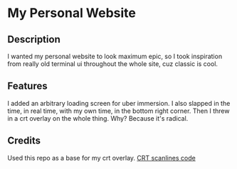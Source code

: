 # My Personal Website

## Description
I wanted my personal website to look maximum epic, so I took inspiration from really old terminal ui throughout the whole site, cuz classic is cool.

## Features
I added an arbitrary loading screen for uber immersion. I also slapped in the time, in real time, with my own time, in the bottom right corner. Then I 
threw in a crt overlay on the whole thing. Why? Because it's radical.

## Credits
Used this repo as a base for my crt overlay. [CRT scanlines code](https://gist.github.com/lmas/6a1bd445bc7a7145245085f4a740d3f5)
